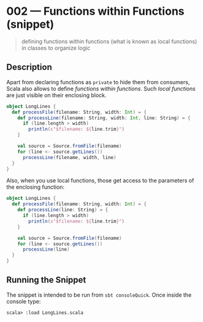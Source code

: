 # 002 &mdash; Functions within Functions (snippet)
> defining functions within functions (what is known as local functions) in classes to organize logic

## Description
Apart from declaring functions as `private` to hide them from consumers, Scala also allows to define *functions within functions*. Such *local functions* are just visible on their enclosing block.

```scala
object LongLines {
  def processFile(filename: String, width: Int) = {
    def processLine(filename: String, width: Int, line: String) = {
      if (line.length > width)
        println(s"$filename: ${line.trim}")
    }

    val source = Source.fromFile(filename)
    for (line <- source.getLines())
      processLine(filename, width, line)
  }
}
```

Also, when you use local functions, those get access to the parameters of the enclosing function:
```scala
object LongLines {
  def processFile(filename: String, width: Int) = {
    def processLine(line: String) = {
      if (line.length > width)
        println(s"$filename: ${line.trim}")
    }

    val source = Source.fromFile(filename)
    for (line <- source.getLines())
      processLine(line)
  }
}
```

## Running the Snippet
The snippet is intended to be run from `sbt consoleQuick`. Once inside the console type:
```
scala> :load LongLines.scala
```